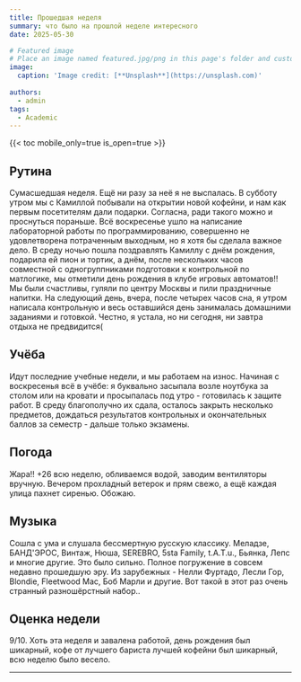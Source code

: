 ```yaml
---
title: Прошедшая неделя
summary: что было на прошлой неделе интересного
date: 2025-05-30

# Featured image
# Place an image named featured.jpg/png in this page's folder and customize its options here.
image:
  caption: 'Image credit: [**Unsplash**](https://unsplash.com)'
  
authors:
  - admin
tags:
  - Academic
---
```


{{< toc mobile_only=true is_open=true >}}

## Рутина

Сумасшедшая неделя. Ещё ни разу за неё я не выспалась. В субботу утром мы с Камиллой побывали на открытии новой кофейни, и нам как первым посетителям дали подарки. Согласна, ради такого можно и проснуться пораньше. Всё воскресенье ушло на написание лабораторной работы по программированию, совершенно не удовлетворена потраченным выходным, но я хотя бы сделала важное дело. В среду ночью пошла поздравлять Камиллу с днём рождения, подарила ей пион и тортик, а днём, после нескольких часов совместной с одногруппниками подготовки к контрольной по матлогике, мы отметили день рождения в клубе игровых автоматов!! Мы были счастливы, гуляли по центру Москвы и пили праздничные напитки. На следующий день, вчера, после четырех часов сна, я утром написала контрольную и весь оставшийся день занималась домашними заданиями и готовкой. Честно, я устала, но ни сегодня, ни завтра отдыха не предвидится(

[//]: # ([![The template is mobile first with a responsive design to ensure that your site looks stunning on every device.]&#40;https://raw.githubusercontent.com/wowchemy/wowchemy-hugo-modules/main/starters/academic/preview.png&#41;]&#40;https://hugoblox.com&#41;)

## Учёба

Идут последние учебные недели, и мы работаем на износ. Начиная с воскресенья всё в учёбе: я буквально засыпала возле ноутбука за столом или на кровати и просыпалась под утро - готовилась к защите работ. В среду благополучно их сдала, осталось закрыть несколько предметов, дождаться результатов контрольных и окончательных баллов за семестр - дальше только экзамены. 

## Погода

Жара!! +26 всю неделю, обливаемся водой, заводим вентиляторы вручную. Вечером прохладный ветерок и  прям свежо, а ещё каждая улица пахнет сиренью. Обожаю.

## Музыка 

Сошла с ума и слушала бессмертную русскую классику. Меладзе, БАНД'ЭРОС, Винтаж, Нюша, SEREBRO, 5sta Family, t.A.T.u., Бьянка, Лепс и многие другие. Это было сильно. Полное погружение в совсем недавно прошедшую эру. Из зарубежных - Нелли Фуртадо, Лесли Гор, Blondie, Fleetwood Mac, Боб Марли и другие. Вот такой в этот раз очень странный разношёрстный набор.. 

## Оценка недели 

9/10. Хоть эта неделя и завалена работой, день рождения был шикарный, кофе от лучшего бариста лучшей кофейни был шикарный, всю неделю было весело.

---

